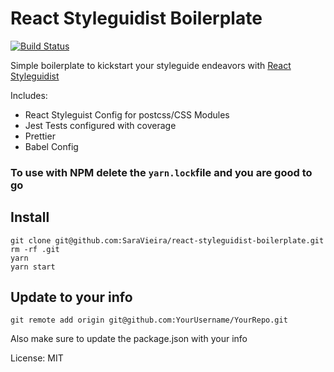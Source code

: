 # React Styleguidist Boilerplate
[![Build Status](https://travis-ci.org/SaraVieira/react-styleguidist-boilerplate.svg?branch=master)](https://travis-ci.org/SaraVieira/react-styleguidist-boilerplate)

Simple boilerplate to kickstart your styleguide endeavors with [React Styleguidist](https://react-styleguidist.js.org)

Includes:

* React Styleguist Config for postcss/CSS Modules
* Jest Tests configured with coverage
* Prettier
* Babel Config

### To use with NPM delete the `yarn.lock`file and you are good to go

## Install

```
git clone git@github.com:SaraVieira/react-styleguidist-boilerplate.git
rm -rf .git
yarn
yarn start
```

## Update to your info

```
git remote add origin git@github.com:YourUsername/YourRepo.git
```

Also make sure to update the package.json with your info

License: MIT
